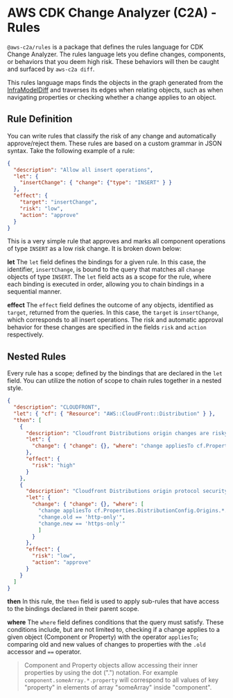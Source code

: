 # AWS CDK Change Analyzer (C2A) - Rules

`@aws-c2a/rules` is a package that defines the rules language for CDK Change Analyzer.
The rules language lets you define changes, components, or behaviors that you deem
high risk. These behaviors will then be caught and surfaced by `aws-c2a diff`.

This rules language maps finds the objects in the graph generated from the
[InfraModelDiff](../../README.md#InfraModelDiff) and traverses its edges when
relating objects, such as when navigating properties or checking whether a change
applies to an object.

## Rule Definition

You can write rules that classify the risk of any change and automatically
approve/reject them. These rules are based on a custom grammar in JSON syntax.
Take the following example of a rule:

```json
{
  "description": "Allow all insert operations",
  "let": {
    "insertChange": { "change": {"type": "INSERT" } }
  },
  "effect": {
    "target": "insertChange",
    "risk": "low",
    "action": "approve"
  }
}
```

This is a very simple rule that approves and marks all component operations of
type `INSERT` as a low risk change. It is broken down below:

**let**
The `let` field defines the bindings for a given rule. In this case, the identifier,
`insertChange`, is bound to the query that matches all `change` objects of type `INSERT`.
The `let` field acts as a scope for the rule, where each binding is executed in order,
allowing you to chain bindings in a sequential manner.

**effect**
The `effect` field defines the outcome of any objects, identified as `target`, returned
from the queries. In this case, the `target` is `insertChange`, which corresponds to all
insert operations. The risk and automatic approval behavior for these changes are
specified in the fields `risk` and `action` respectively.

## Nested Rules

Every rule has a scope; defined by the bindings that are declared in the `let` field. 
You can utilize the notion of scope to chain rules together in a nested style.

```json
{
  "description": "CLOUDFRONT",
  "let": { "cf": { "Resource": "AWS::CloudFront::Distribution" } },
  "then": [
    {
      "description": "Cloudfront Distributions origin changes are risky",
      "let": {
        "change": { "change": {}, "where": "change appliesTo cf.Properties.DistributionConfig.Origins" }
      },
      "effect": {
        "risk": "high"
      }
    },
    {
      "description": "Cloudfront Distributions origin protocol security can increase",
      "let": {
        "change": { "change": {}, "where": [
          "change appliesTo cf.Properties.DistributionConfig.Origins.*.OriginProtocolPolicy",
          "change.old == 'http-only'",
          "change.new == 'https-only'"
          ]
        }
      },
      "effect": {
        "risk": "low",
        "action": "approve"
      }
    }
  ]
}
```

**then**
In this rule, the `then` field is used to apply sub-rules that have access to the bindings
declared in their parent scope.

**where**
The `where` field defines conditions that the query must satisfy. These conditions include,
but are not limited to, checking if a change applies to a given object (Component or Property)
with the operator `appliesTo`; comparing old and new values of changes to properties with
the `.old` accessor and `==` operator.

> Component and Property objects allow accessing their inner properties by using the dot (".")
notation. For example `component.someArray.*.property` will correspond to all values of key
"property" in elements of array "someArray" inside "component".
